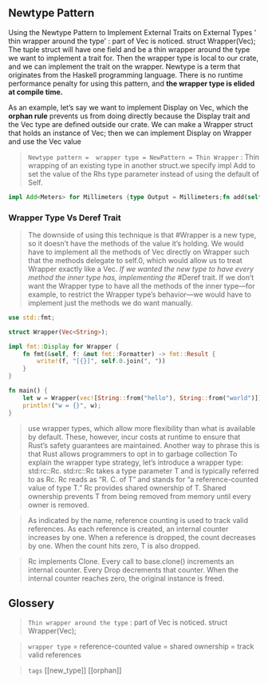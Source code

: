 ## Newtype Pattern
Using the Newtype Pattern to Implement External Traits on External Types
' thin wrapper around the type' : part of Vec<String> is noticed. struct Wrapper(Vec<String>); 
The tuple struct will have one field and be a thin wrapper around the type we want to implement a trait for. Then the wrapper type is local to our crate, and we can implement the trait on the wrapper. Newtype is a term that originates from the Haskell programming language. There is no runtime performance penalty for using this pattern, and **the wrapper type is elided at compile time.**

As an example, let’s say we want to implement Display on Vec<T>, which the **orphan rule** prevents us from doing directly because the Display trait and the Vec<T> type are defined outside our crate. We can make a Wrapper struct that holds an instance of Vec<T>; then we can implement Display on Wrapper and use the Vec<T> value

> `Newtype pattern =  wrapper type = NewPattern = Thin Wrapper` :
> Thin wrapping of an existing type in another struct.we specify impl Add<Meters> to set the value of the Rhs type parameter instead of using the default of Self.

```rust
impl Add<Meters> for Millimeters {type Output = Millimeters;fn add(self, other: Meters) -> Millimeters {}}
```

### Wrapper Type Vs Deref Trait

> The downside of using this technique is that #Wrapper is a new type, so it doesn’t have the methods of the value it’s holding. We would have to implement all the methods of Vec<T> directly on Wrapper such that the methods delegate to self.0, which would allow us to treat Wrapper exactly like a Vec<T>. *If we wanted the new type to have every method the inner type has, implementing the* #Deref trait.
> If we don’t want the Wrapper type to have all the methods of the inner type—for example, to restrict the Wrapper type’s behavior—we would have to implement just the methods we do want manually.

```rust
use std::fmt;

struct Wrapper(Vec<String>);

impl fmt::Display for Wrapper {
    fn fmt(&self, f: &mut fmt::Formatter) -> fmt::Result {
        write!(f, "[{}]", self.0.join(", "))
    }
}

fn main() {
    let w = Wrapper(vec![String::from("hello"), String::from("world")]);
    println!("w = {}", w);
}
```

> use wrapper types, which allow more flexibility than what is available by default. These, however, incur costs at runtime to ensure that Rust’s safety guarantees are maintained. Another way to phrase this is that Rust allows programmers to opt in to garbage collection
> To explain the wrapper type strategy, let’s introduce a wrapper type: std:rc::Rc. std:rc::Rc takes a type parameter T and is typically referred to as Rc<T>. Rc<T> reads as “R. C. of T” and stands for “a reference-counted value of type T.” Rc<T> provides shared ownership of T. Shared ownership prevents T from being removed from memory until every owner is removed.

> As indicated by the name, reference counting is used to track valid references. As each reference is created, an internal counter increases by one. When a reference is dropped, the count decreases by one. When the count hits zero, T is also dropped.

> Rc<T> implements Clone. Every call to base.clone() increments an internal counter. Every Drop decrements that counter. When the internal counter reaches zero, the original instance is freed.

## Glossery

> `Thin wrapper around the type` : part of Vec<String> is noticed. struct Wrapper(Vec<String>);       

> `wrapper type` = reference-counted value = shared ownership = track valid references

> `tags` [[new_type]] [[orphan]]
